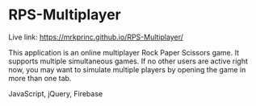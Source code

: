 # RPS-Multiplayer

Live link: https://mrkprinc.github.io/RPS-Multiplayer/

This application is an online multiplayer Rock Paper Scissors game. It supports multiple simultaneous games. If no other users are active right now, you may want to simulate multiple players by opening the game in more than one tab.

JavaScript, jQuery, Firebase
